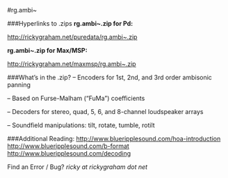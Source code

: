 #rg.ambi~

###Hyperlinks to .zips
**rg.ambi~.zip for Pd:** 


http://rickygraham.net/puredata/rg.ambi~.zip

**rg.ambi~.zip for Max/MSP:**


http://rickygraham.net/maxmsp/rg.ambi~.zip

###What’s in the .zip?
– Encoders for 1st, 2nd, and 3rd order ambisonic panning


– Based on Furse-Malham (“FuMa”) coefficients


– Decoders for stereo, quad, 5, 6, and 8-channel loudspeaker arrays


– Soundfield manipulations: tilt, rotate, tumble, rotilt

###Additional Reading:
http://www.blueripplesound.com/hoa-introduction
http://www.blueripplesound.com/b-format
http://www.blueripplesound.com/decoding

Find an Error / Bug?
*ricky at rickygraham dot net*
